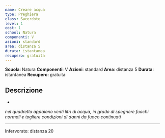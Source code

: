 ```yaml
---
name: Creare acqua
type: Preghiera
class: Sacerdote
level: 1
cost: 1
school: Natura
componenti: V
azioni: standard
area: distanza 5
durata: istantanea
recupero: gratuita
---
```

**Scuola**: Natura
**Componenti**: V
**Azioni**: standard
**Area**: distanza 5
**Durata**: istantanea
**Recupero**: gratuita

**Descrizione**
-

-

*nel quadretto appaiono venti litri di acqua, in grado di spegnere fuochi normali e togliere condizioni di danni da fuoco continuati*

---

Infervorato: distanza 20